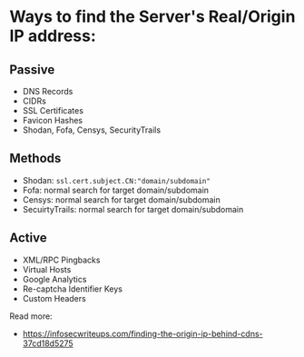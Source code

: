 # Ways to find the Server's Real/Origin IP address:

## Passive
 - DNS Records
 - CIDRs
 - SSL Certificates
 - Favicon Hashes
 - Shodan, Fofa, Censys, SecurityTrails

## Methods
 - Shodan: `ssl.cert.subject.CN:"domain/subdomain"`
 - Fofa: normal search for target domain/subdomain
 - Censys: normal search for target domain/subdomain
 - SecuirtyTrails: normal search for target domain/subdomain


## Active
- XML/RPC Pingbacks
- Virtual Hosts
- Google Analytics
- Re-captcha Identifier Keys
- Custom Headers

Read more:
- https://infosecwriteups.com/finding-the-origin-ip-behind-cdns-37cd18d5275
